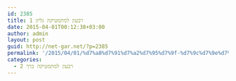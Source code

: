 ```yaml
---
id: 2385
title: רבעון למתמטיקה גליון 1
date: 2015-04-01T00:12:38+03:00
author: admin
layout: post
guid: http://net-gar.net/?p=2385
permalink: '/2015/04/01/%d7%a8%d7%91%d7%a2%d7%95%d7%9f-%d7%9c%d7%9e%d7%aa%d7%9e%d7%98%d7%99%d7%a7%d7%94-%d7%92%d7%9c%d7%99%d7%95%d7%9f-1-2/'
categories:
  - רבעון למתמטיקה כרך 2
---
```

